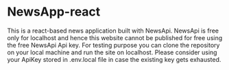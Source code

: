 # NewsApp-react
This is a react-based news application built with NewsApi.
NewsApi is free only for localhost and hence this website cannot be published for free using the free NewsApi Api key.
For testing purpose you can clone the repository on your local machine and run the site on localhost.
Please consider using your ApiKey stored in .env.local file in case the existing key gets exhausted.

